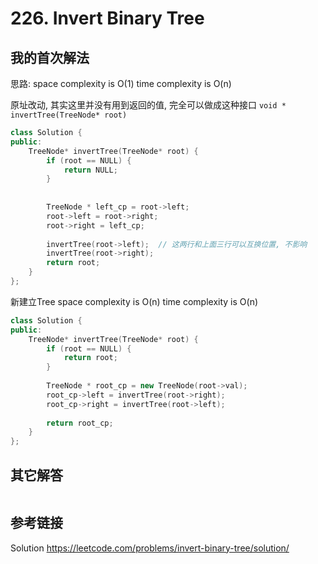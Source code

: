 # 226. Invert Binary Tree

## 我的首次解法
思路:
space complexity is O(1)
time complexity is O(n)

原址改动, 其实这里并没有用到返回的值, 完全可以做成这种接口 `void * invertTree(TreeNode* root)`
```c++
class Solution {
public:
    TreeNode* invertTree(TreeNode* root) {
        if (root == NULL) {
            return NULL;
        }
        
        
        TreeNode * left_cp = root->left;
        root->left = root->right;
        root->right = left_cp;
        
        invertTree(root->left);  // 这两行和上面三行可以互换位置, 不影响
        invertTree(root->right);
        return root;      
    }
};

```


新建立Tree
space complexity is O(n)
time complexity is O(n)
```c++
class Solution {
public:
    TreeNode* invertTree(TreeNode* root) {
        if (root == NULL) {
            return root;
        }
        
        TreeNode * root_cp = new TreeNode(root->val);
        root_cp->left = invertTree(root->right);
        root_cp->right = invertTree(root->left);
        
        return root_cp;  
    }
};
```

## 其它解答

```c++

```

## 参考链接
Solution
https://leetcode.com/problems/invert-binary-tree/solution/